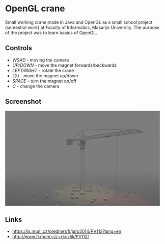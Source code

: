 # OpenGL crane

Small working crane made in Java and OpenGL as a small school project (semestral work) at Faculty of Informatics, Masaryk University. The purpose of the project was to learn basics of OpenGL.

## Controls

- *WSAD* - moving the camera
- *UP/DOWN* - move the magnet forwards/backwards
- *LEFT/RIGHT* - rotate the crane
- *U/J* - move the magnet up/down
- *SPACE* - turn the magnet on/off
- *C* - change the camera

## Screenshot

![Crane app screenshot](screen.jpg)

## Links

- https://is.muni.cz/predmet/fi/jaro2014/PV112?lang=en
- http://www.fi.muni.cz/~xkozlik/PV112/